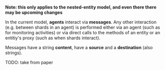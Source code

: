 **Note: this only applies to the nested-entity model, and even there there may be upcoming changes**

In the current model, **agents** interact via **messages**. Any other interaction (e.g. between shards in an agent) is performed either via an agent (such as for monitoring activities) or via direct calls to the methods of an entity or an entitiy's proxy (such as when shards interact).

Messages have a string **content**, have a **source** and a **destination** (also strings).

TODO: take from paper
